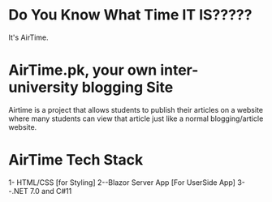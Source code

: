 # Do You Know What Time IT IS????? 

It's AirTime.

# AirTime.pk, your own inter-university blogging Site
Airtime is a project that allows students to publish their articles on a website where many students can view that article just like a normal blogging/article website.

# AirTime Tech Stack

1- HTML/CSS [for Styling]
2--Blazor Server App [For UserSide App]
3--.NET 7.0 and C#11
